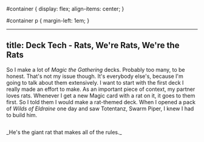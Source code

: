 #container {
    display: flex;
    align-items: center;
}

#container p {
    margin-left: 1em;
}

---
title: Deck Tech - Rats, We're Rats, We're the Rats
---

So I make a lot of _Magic the Gathering_ decks. Probably too many, to be honest. That's not my issue though. It's everybody else's, because I'm going to talk about them extensively. I want to start with the first deck I really made an effort to make. As an important piece of context, my partner loves rats. Whenever I get a new Magic card with a rat on it, it goes to them first. So I told them I would make a rat-themed deck. When I opened a pack of _Wilds of Eldraine_ one day and saw Totentanz, Swarm Piper, I knew I had to build him.
<div id='container'>
  <img src='https://cards.scryfall.io/large/front/1/4/1422d6db-fe5b-4a89-951a-fbd7985a29fc.jpg?1692939482' alt="" />
  <p>_He's the giant rat that makes all of the rules._</p>
</div>
